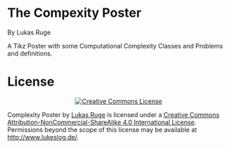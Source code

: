 # The Compexity Poster
By Lukas Ruge

A Tikz Poster with some Computational Complexity Classes and Problems and definitions.

# License
<p align="center"><a rel="license" href="http://creativecommons.org/licenses/by-nc-sa/4.0/">
<img alt="Creative Commons License" style="border-width:0" src="http://i.creativecommons.org/l/by-nc-sa/4.0/88x31.png" /></a></p>

<span xmlns:dct="http://purl.org/dc/terms/" property="dct:title">Complexity Poster</span> by <a xmlns:cc="http://creativecommons.org/ns#" 
href="https://github.com/TVLuke/ComplexityPoser" property="cc:attributionName" rel="cc:attributionURL">Lukas Ruge</a> 
is licensed under a <a rel="license" href="http://creativecommons.org/licenses/by-nc-sa/4.0/">Creative Commons Attribution-NonCommercial-ShareAlike 4.0 
International License</a>.<br />Permissions beyond the scope of this license may be available at 
<a xmlns:cc="http://creativecommons.org/ns#" href="http://www.lukeslog.de/" rel="cc:morePermissions">http://www.lukeslog.de/</a>. 


